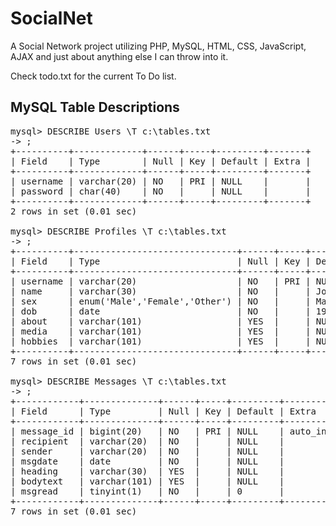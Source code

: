 SocialNet
=========

A Social Network project utilizing PHP, MySQL, HTML, CSS, JavaScript, AJAX and just 
about anything else I can throw into it. 

Check todo.txt for the current To Do list.

MySQL Table Descriptions
------------------------
<pre>
mysql> DESCRIBE Users \T c:\tables.txt
-> ;
+----------+-------------+------+-----+---------+-------+
| Field    | Type        | Null | Key | Default | Extra |
+----------+-------------+------+-----+---------+-------+
| username | varchar(20) | NO   | PRI | NULL    |       |
| password | char(40)    | NO   |     | NULL    |       |
+----------+-------------+------+-----+---------+-------+
2 rows in set (0.01 sec)

mysql> DESCRIBE Profiles \T c:\tables.txt
-> ;
+----------+-------------------------------+------+-----+------------+-------+
| Field    | Type                          | Null | Key | Default    | Extra |
+----------+-------------------------------+------+-----+------------+-------+
| username | varchar(20)                   | NO   | PRI | NULL       |       |
| name     | varchar(30)                   | NO   |     | John Doe   |       |
| sex      | enum('Male','Female','Other') | NO   |     | Male       |       |
| dob      | date                          | NO   |     | 1970-01-01 |       |
| about    | varchar(101)                  | YES  |     | NULL       |       |
| media    | varchar(101)                  | YES  |     | NULL       |       |
| hobbies  | varchar(101)                  | YES  |     | NULL       |       |
+----------+-------------------------------+------+-----+------------+-------+
7 rows in set (0.01 sec)

mysql> DESCRIBE Messages \T c:\tables.txt
-> ;
+------------+--------------+------+-----+---------+----------------+
| Field      | Type         | Null | Key | Default | Extra          |
+------------+--------------+------+-----+---------+----------------+
| message_id | bigint(20)   | NO   | PRI | NULL    | auto_increment |
| recipient  | varchar(20)  | NO   |     | NULL    |                |
| sender     | varchar(20)  | NO   |     | NULL    |                |
| msgdate    | date         | NO   |     | NULL    |                |
| heading    | varchar(30)  | YES  |     | NULL    |                |
| bodytext   | varchar(101) | YES  |     | NULL    |                |
| msgread    | tinyint(1)   | NO   |     | 0       |                |
+------------+--------------+------+-----+---------+----------------+
7 rows in set (0.01 sec)
</pre>
